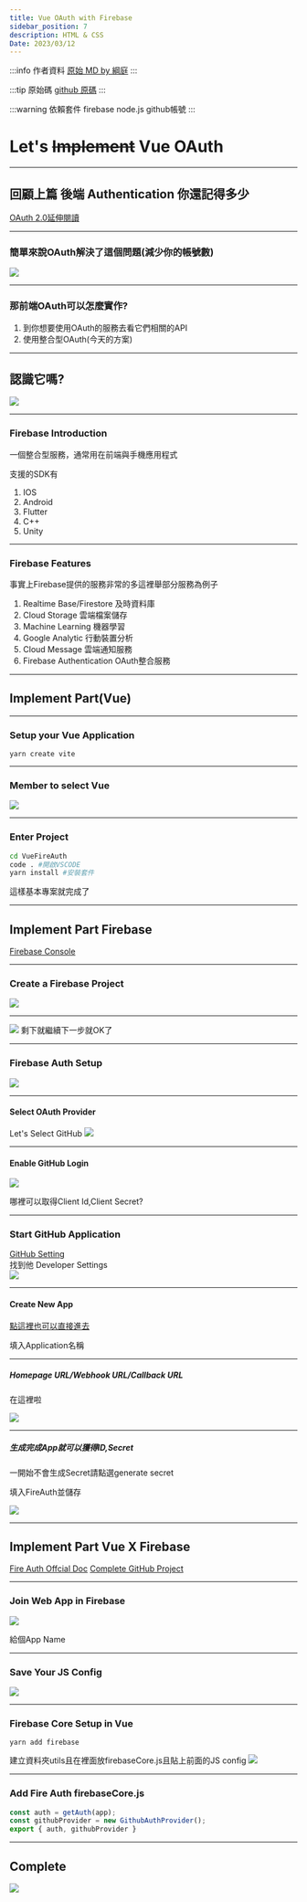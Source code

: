 ```yaml
---
title: Vue OAuth with Firebase
sidebar_position: 7
description: HTML & CSS
Date: 2023/03/12
---
```


:::info 作者資料
[原始 MD by 綱庭](https://hackmd.io/@fan9704/BJlYLpG13#/)
:::

:::tip 原始碼
[github 原碼](https://github.com/fan9704/VueFireAuth)
:::

:::warning 依賴套件
firebase node.js github帳號 
:::

# Let's ~~Implement~~ Vue OAuth

---

## 回顧上篇 後端 Authentication 你還記得多少

[OAuth 2.0延伸閱讀](https://medium.com/%E9%BA%A5%E5%85%8B%E7%9A%84%E5%8D%8A%E8%B7%AF%E5%87%BA%E5%AE%B6%E7%AD%86%E8%A8%98/%E7%AD%86%E8%A8%98-%E8%AA%8D%E8%AD%98-oauth-2-0-%E4%B8%80%E6%AC%A1%E4%BA%86%E8%A7%A3%E5%90%84%E8%A7%92%E8%89%B2-%E5%90%84%E9%A1%9E%E5%9E%8B%E6%B5%81%E7%A8%8B%E7%9A%84%E5%B7%AE%E7%95%B0-c42da83a6015)

----

### 簡單來說OAuth解決了這個問題(減少你的帳號數)

![](https://i.imgur.com/iaCfBh8.png)

----

### 那前端OAuth可以怎麼實作?

1. 到你想要使用OAuth的服務去看它們相關的API
2. 使用整合型OAuth(今天的方案)

---

## 認識它嗎?

![](https://i.imgur.com/oEGZMZr.png)

----

### Firebase Introduction

一個整合型服務，通常用在前端與手機應用程式

支援的SDK有
1. IOS
2. Android
3. Flutter
4. C++
5. Unity

----

### Firebase Features

事實上Firebase提供的服務非常的多這裡舉部分服務為例子

1. Realtime Base/Firestore 及時資料庫
2. Cloud Storage 雲端檔案儲存
3. Machine Learning 機器學習
4. Google Analytic 行動裝置分析
5. Cloud Message 雲端通知服務
6. Firebase Authentication OAuth整合服務

---

## Implement Part(Vue)

----

### Setup your Vue Application

```bash=
yarn create vite
```

----

### Member to select Vue

![](https://i.imgur.com/I0PVSWT.png)

----

### Enter Project

```bash showLineNumbers
cd VueFireAuth
code . #開啟VSCODE
yarn install #安裝套件
```

這樣基本專案就完成了


---

## Implement Part Firebase 

[Firebase Console](https://console.firebase.google.com/u/0/)

----

### Create a Firebase Project

![](https://i.imgur.com/nxeeL3w.png)

----

![](https://i.imgur.com/cAjItNL.png)
剩下就繼續下一步就OK了

----

### Firebase Auth Setup

![](https://i.imgur.com/kn7aV6F.png)

----

#### Select OAuth Provider

Let's Select GitHub
![](https://i.imgur.com/2G6DDCn.png)

----

#### Enable GitHub Login

![](https://i.imgur.com/145H266.png)

哪裡可以取得Client Id,Client Secret?

----

### Start GitHub Application

[GitHub Setting](https://github.com/settings/profile)  
找到他 Developer Settings  
![](https://i.imgur.com/x3ZAZQS.png)  

----

#### Create New App

[點這裡也可以直接進去](https://github.com/settings/apps/new)

填入Application名稱

----


##### Homepage URL/Webhook URL/Callback URL

在這裡啦

![](https://i.imgur.com/okgS6UP.png)

----

##### 生成完成App就可以獲得ID,Secret

一開始不會生成Secret請點選generate secret

填入FireAuth並儲存

![](https://i.imgur.com/1rdB4EB.png)

---

## Implement Part Vue X Firebase

[Fire Auth Offcial Doc](https://firebase.google.com/docs/auth)
[Complete GitHub Project](https://github.com/fan9704/VueFireAuth)

----

### Join Web App in Firebase

![](https://i.imgur.com/veafr4p.png)

給個App Name

----

### Save Your JS Config
![](https://i.imgur.com/BnluW2q.png)

----

### Firebase Core Setup in Vue

```bash=
yarn add firebase
```
建立資料夾utils且在裡面放firebaseCore.js且貼上前面的JS config
![](https://i.imgur.com/xPZqXCl.png)

----

### Add Fire Auth firebaseCore.js

```javascript showLineNumbers
const auth = getAuth(app);
const githubProvider = new GithubAuthProvider();
export { auth, githubProvider }
```

---

## Complete

![](https://i.imgur.com/fs2KWKE.png)



